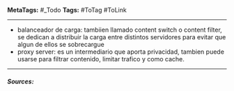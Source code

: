 **MetaTags:** #_Todo
**Tags:** #ToTag #ToLink 
- - -

- balanceador de carga: tambiien llamado content switch o content filter, se dedican a distribuir la carga entre distintos servidores para evitar que algun de ellos se sobrecargue
- proxy server: es un intermediario que aporta privacidad, tambien puede usarse para filtrar contenido, limitar trafico  y como cache.

- - - 
#### ***Sources:***